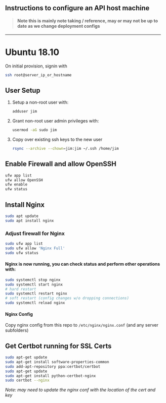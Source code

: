 ## Instructions to configure an API host machine

> #### Note this is mainly note taking / reference, may or may not be up to date as we change deployment configs

---

# Ubuntu 18.10

On initial provision, signin with

```bash
ssh root@server_ip_or_hostname
```

## User Setup

1. Setup a non-root user with:

   ```bash
   adduser jim
   ```

2. Grant non-root user admin privileges with:

   ```bash
   usermod -aG sudo jim
   ```

3. Copy over existing ssh keys to the new user

   ```bash
   rsync --archive --chown=jim:jim ~/.ssh /home/jim
   ```

## Enable Firewall and allow OpenSSH

```bash
ufw app list
ufw allow OpenSSH
ufw enable
ufw status
```

## Install Nginx

```bash
sudo apt update
sudo apt install nginx
```

### Adjust firewall for Nginx

```bash
sudo ufw app list
sudo ufw allow 'Nginx Full'
sudo ufw status
```

#### Nginx is now running, you can check status and perform other operations with:

```bash
sudo systemctl stop nginx
sudo systemctl start nginx
# hard restart
sudo systemctl restart nginx
# soft restart (config changes w/o dropping connections)
sudo systemctl reload nginx
```

#### Nginx Config

Copy nginx config from this repo to `/etc/nginx/nginx.conf` (and any server subfolders)

## Get Certbot running for SSL Certs

```bash
sudo apt-get update
sudo apt-get install software-properties-common
sudo add-apt-repository ppa:certbot/certbot
sudo apt-get update
sudo apt-get install python-certbot-nginx
sudo certbot --nginx
```

_Note: may need to update the nginx conf with the location of the cert and key_
